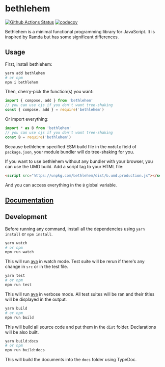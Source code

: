 # bethlehem

[![Github Actions Status](https://github.com/KsRyY/bethlehem/workflows/CI/badge.svg)](https://github.com/KsRyY/bethlehem/actions) [![codecov](https://codecov.io/gh/KsRyY/bethlehem/graph/badge.svg)](https://codecov.io/gh/KsRyY/bethlehem)

Bethlehem is a minimal functional programming library for JavaScript. It is inspired by [Ramda](https://github.com/ramda/ramda) but has some significant differences.

## Usage

First, install bethlehem:

```bash
yarn add bethlehem
# or npm
npm i bethlehem
```

Then, cherry-pick the function(s) you want:

```js
import { compose, add } from 'bethlehem'
// you can use cjs if you don't want tree-shaking
const { compose, add } = require('bethlehem')
```

Or import everything:

```js
import * as B from 'bethlehem'
// you can use cjs if you don't want tree-shaking
const B = require('bethlehem')
```

Because bethlehem specified ESM build file in the `module` field of `package.json`, your module bundler will do tree-shaking for you.

If you want to use bethlehem without any bundler with your browser, you can use the UMD build. Add a script tag to your HTML file:

```html
<script src="https://unpkg.com/bethlehem/dist/b.umd.production.js"></script>
```

And you can access everything in the `B` global variable.

## [Documentation](https://ksryy.github.io/bethlehem)

## Development

Before running any command, install all the dependencies using `yarn install` or `npm install`.

```bash
yarn watch
# or npm
npm run watch
```

This will run [ava](http://ava.li) in watch mode. Test suite will be rerun if there's any change in `src` or in the test file.

```bash
yarn test
# or npm
npm run test
```

This will run [ava](http://ava.li) in verbose mode. All test suites will be ran and their titles will be displayed in the output.

```bash
yarn build
# or npm
npm run build
```

This will build all source code and put them in the `dist` folder. Declarations will be also built.

```bash
yarn build:docs
# or npm
npm run build:docs
```

This will build the documents into the `docs` folder using TypeDoc.
